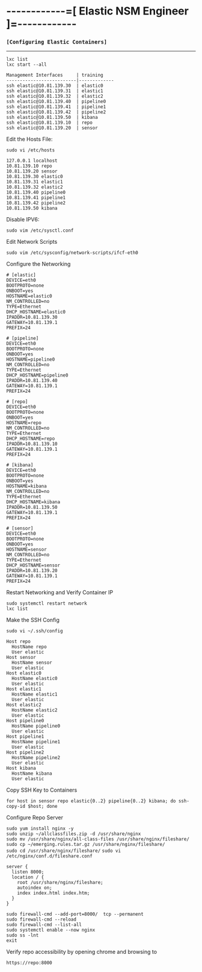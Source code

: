#  __------------=[ Elastic NSM Engineer ]=------------__

### __`[Configuring Elastic Containers]`__  
  ---

`lxc list`  
`lxc start --all`  

```
Management Interfaces     | training    
--------------------------|-------------
ssh elastic@10.81.139.30  | elastic0    
ssh elastic@10.81.139.31  | elastic1    
ssh elastic@10.81.139.32  | elastic2    
ssh elastic@10.81.139.40  | pipeline0   
ssh elastic@10.81.139.41  | pipeline1   
ssh elastic@10.81.139.42  | pipeline2   
ssh elastic@10.81.139.50  | kibana      
ssh elastic@10.81.139.10  | repo        
ssh elastic@10.81.139.20  | sensor      
```

Edit the Hosts File:

`sudo vi /etc/hosts`
```
127.0.0.1 localhost
10.81.139.10 repo
10.81.139.20 sensor
10.81.139.30 elastic0
10.81.139.31 elastic1
10.81.139.32 elastic2
10.81.139.40 pipeline0
10.81.139.41 pipeline1
10.81.139.42 pipeline2
10.81.139.50 kibana
```

Disable IPV6:  

`sudo vim /etc/sysctl.conf`

Edit Network Scripts

`sudo vim /etc/sysconfig/network-scripts/ifcf-eth0`

Configure the Networking


```
# [elastic]
DEVICE=eth0
BOOTPROTO=none
ONBOOT=yes
HOSTNAME=elastic0
NM_CONTROLLED=no
TYPE=Ethernet
DHCP_HOSTNAME=elastic0
IPADDR=10.81.139.30
GATEWAY=10.81.139.1
PREFIX=24
```

```
# [pipeline]
DEVICE=eth0
BOOTPROTO=none
ONBOOT=yes
HOSTNAME=pipeline0
NM_CONTROLLED=no
TYPE=Ethernet
DHCP_HOSTNAME=pipeline0
IPADDR=10.81.139.40
GATEWAY=10.81.139.1
PREFIX=24
```

```
# [repo]
DEVICE=eth0
BOOTPROTO=none
ONBOOT=yes
HOSTNAME=repo
NM_CONTROLLED=no
TYPE=Ethernet
DHCP_HOSTNAME=repo
IPADDR=10.81.139.10
GATEWAY=10.81.139.1
PREFIX=24
```

```
# [kibana]
DEVICE=eth0
BOOTPROTO=none
ONBOOT=yes
HOSTNAME=kibana
NM_CONTROLLED=no
TYPE=Ethernet
DHCP_HOSTNAME=kibana
IPADDR=10.81.139.50
GATEWAY=10.81.139.1
PREFIX=24
```

```
# [sensor]
DEVICE=eth0
BOOTPROTO=none
ONBOOT=yes
HOSTNAME=sensor
NM_CONTROLLED=no
TYPE=Ethernet
DHCP_HOSTNAME=sensor
IPADDR=10.81.139.20
GATEWAY=10.81.139.1
PREFIX=24
```

Restart Networking and Verify Container IP  

`sudo systemctl restart network`  
`lxc list`

Make the SSH Config 

`sudo vi ~/.ssh/config`

```
Host repo
  HostName repo
  User elastic
Host sensor
  HostName sensor
  User elastic
Host elastic0
  HostName elastic0
  User elastic
Host elastic1
  HostName elastic1
  User elastic
Host elastic2
  HostName elastic2
  User elastic
Host pipeline0
  HostName pipeline0
  User elastic
Host pipeline1
  HostName pipeline1
  User elastic
Host pipeline2
  HostName pipeline2
  User elastic
Host kibana
  HostName kibana
  User elastic
```

Copy SSH Key to Containers

`for host in sensor repo elastic{0..2} pipeline{0..2} kibana; do ssh-copy-id $host; done`

Configure Repo Server

`sudo yum install nginx -y`  
`sudo unzip ~/allclassfiles.zip -d /usr/share/nginx`  
`sudo mv /usr/share/nginx/all-class-files /usr/share/nginx/fileshare/`  
`sudo cp ~/emerging.rules.tar.gz /usr/share/nginx/fileshare/`  
`sudo cd /usr/share/nginx/fileshare/`
`sudo vi /etc/nginx/conf.d/fileshare.conf`

```
server {
  listen 8000;
  location / {
    root /usr/share/nginx/fileshare;
    autoindex on;
    index index.html index.htm;
  }
}
```

`sudo firewall-cmd --add-port=8000/  tcp --permanent`  
`sudo firewall-cmd --reload`  
`sudo firewall-cmd --list-all`  
`sudo systemctl enable --now nginx`  
`sudo ss -lnt`  
`exit`  


Verify repo accessibility by opening chrome and browsing to  
```
https://repo:8000  
```